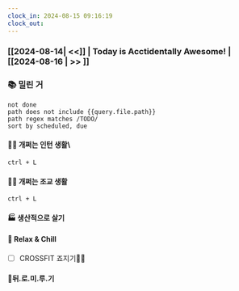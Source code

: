 ```yaml
---
clock_in: 2024-08-15 09:16:19
clock_out: 
---
```

### [[2024-08-14| <<]] | **Today is Acctidentally Awesome!** | [[2024-08-16 | >> ]]

### 📚 밀린 거
```tasks
not done 
path does not include {{query.file.path}}
path regex matches /TODO/
sort by scheduled, due
```

#### 🤦‍♂️ 개쩌는 인턴 생활\
`ctrl + L`

#### 👨‍🏫 개쩌는 조교 생활
`ctrl + L`

#### 🏭 생산적으로 살기

#### 🍻 Relax & Chill 
- [ ] CROSSFIT 죠지기🏋️‍♀️


#### 💨뒤.로.미.루.기
